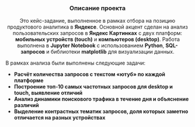 <h3 align="center">Описание проекта</h3>
<p align="center">
Это кейс-задание, выполненное в рамках отбора на позицию продуктового аналитика в <strong>Яндексе</strong>.  
Основной акцент сделан на анализ пользовательских запросов в <strong>Яндекс Картинках</strong> с двух платформ: <strong>мобильных устройств (touch)</strong> и <strong>компьютеров (desktop)</strong>.  
Работа выполнена в <strong>Jupyter Notebook</strong> с использованием <strong>Python</strong>, <strong>SQL-запросов</strong> и библиотеки <strong>matplotlib</strong> для визуализации данных.
</p>

<p>В рамках анализа были выполнены следующие задачи:</p>

- **Расчёт количества запросов с текстом <strong>«ютуб»</strong> по каждой платформе**  
- **Построение <strong>топ‑10 самых частотных запросов</strong> для desktop и touch, выявление отличий**  
- **Анализ <strong>динамики поискового трафика в течение дня</strong> и объяснение различий**  
- **Выделение <strong>контрастных тематик запросов</strong>, доля которых заметно отличается на разных устройствах**  

